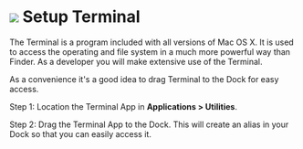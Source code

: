 # ![](/images/terminal-big.png) Setup Terminal

The Terminal is a program included with all versions of Mac OS X. It is used to access the operating and file system in a much more powerful way than Finder. As a developer you will make extensive use of the Terminal.

As a convenience it's a good idea to drag Terminal to the Dock for easy access. 

Step 1: Location the Terminal App in **Applications > Utilities**.

Step 2: Drag the Terminal App to the Dock. This will create an alias in your Dock so that you can easily access it.